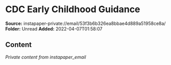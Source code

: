 # CDC Early Childhood Guidance

**Source:** instapaper-private://email/53f3b6b326ea8bbae4d889a51958ce8a/
**Folder:** Unread
**Added:** 2022-04-07T01:58:07




## Content
*Private content from instapaper_email*
